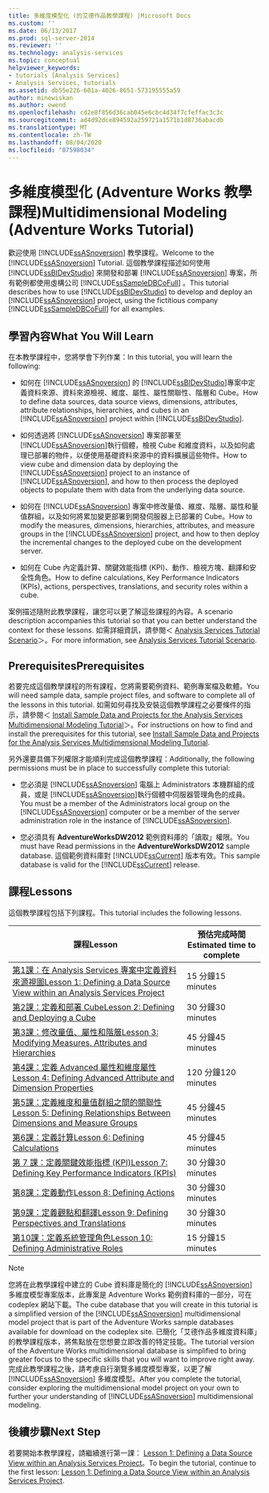 ```yaml
---
title: 多維度模型化 (的艾德作品教學課程) |Microsoft Docs
ms.custom: ''
ms.date: 06/13/2017
ms.prod: sql-server-2014
ms.reviewer: ''
ms.technology: analysis-services
ms.topic: conceptual
helpviewer_keywords:
- tutorials [Analysis Services]
- Analysis Services, tutorials
ms.assetid: db55e226-601a-4026-8651-573195555a59
author: minewiskan
ms.author: owend
ms.openlocfilehash: cd2e8f856d36cab045e6cbc4d34f7cfeffac3c3c
ms.sourcegitcommit: ad4d92dce894592a259721a1571b1d8736abacdb
ms.translationtype: MT
ms.contentlocale: zh-TW
ms.lasthandoff: 08/04/2020
ms.locfileid: "87598034"
---
```

# <a name="multidimensional-modeling-adventure-works-tutorial"></a><span data-ttu-id="01e9d-102">多維度模型化 (Adventure Works 教學課程)</span><span class="sxs-lookup"><span data-stu-id="01e9d-102">Multidimensional Modeling (Adventure Works Tutorial)</span></span>
  <span data-ttu-id="01e9d-103">歡迎使用 [!INCLUDE[ssASnoversion](../includes/ssasnoversion-md.md)] 教學課程。</span><span class="sxs-lookup"><span data-stu-id="01e9d-103">Welcome to the [!INCLUDE[ssASnoversion](../includes/ssasnoversion-md.md)] Tutorial.</span></span> <span data-ttu-id="01e9d-104">這個教學課程描述如何使用 [!INCLUDE[ssBIDevStudio](../includes/ssbidevstudio-md.md)] 來開發和部署 [!INCLUDE[ssASnoversion](../includes/ssasnoversion-md.md)] 專案，所有範例都使用虛構公司 [!INCLUDE[ssSampleDBCoFull](../includes/sssampledbcofull-md.md)] 。</span><span class="sxs-lookup"><span data-stu-id="01e9d-104">This tutorial describes how to use [!INCLUDE[ssBIDevStudio](../includes/ssbidevstudio-md.md)] to develop and deploy an [!INCLUDE[ssASnoversion](../includes/ssasnoversion-md.md)] project, using the fictitious company [!INCLUDE[ssSampleDBCoFull](../includes/sssampledbcofull-md.md)] for all examples.</span></span>  
  
## <a name="what-you-will-learn"></a><span data-ttu-id="01e9d-105">學習內容</span><span class="sxs-lookup"><span data-stu-id="01e9d-105">What You Will Learn</span></span>  
 <span data-ttu-id="01e9d-106">在本教學課程中，您將學會下列作業：</span><span class="sxs-lookup"><span data-stu-id="01e9d-106">In this tutorial, you will learn the following:</span></span>  
  
-   <span data-ttu-id="01e9d-107">如何在 [!INCLUDE[ssASnoversion](../includes/ssasnoversion-md.md)] 的 [!INCLUDE[ssBIDevStudio](../includes/ssbidevstudio-md.md)]專案中定義資料來源、資料來源檢視、維度、屬性、屬性關聯性、階層和 Cube。</span><span class="sxs-lookup"><span data-stu-id="01e9d-107">How to define data sources, data source views, dimensions, attributes, attribute relationships, hierarchies, and cubes in an [!INCLUDE[ssASnoversion](../includes/ssasnoversion-md.md)] project within [!INCLUDE[ssBIDevStudio](../includes/ssbidevstudio-md.md)].</span></span>  
  
-   <span data-ttu-id="01e9d-108">如何透過將 [!INCLUDE[ssASnoversion](../includes/ssasnoversion-md.md)] 專案部署至 [!INCLUDE[ssASnoversion](../includes/ssasnoversion-md.md)]執行個體，檢視 Cube 和維度資料，以及如何處理已部署的物件，以便使用基礎資料來源中的資料擴展這些物件。</span><span class="sxs-lookup"><span data-stu-id="01e9d-108">How to view cube and dimension data by deploying the [!INCLUDE[ssASnoversion](../includes/ssasnoversion-md.md)] project to an instance of [!INCLUDE[ssASnoversion](../includes/ssasnoversion-md.md)], and how to then process the deployed objects to populate them with data from the underlying data source.</span></span>  
  
-   <span data-ttu-id="01e9d-109">如何在 [!INCLUDE[ssASnoversion](../includes/ssasnoversion-md.md)] 專案中修改量值、維度、階層、屬性和量值群組，以及如何將累加變更部署到開發伺服器上已部署的 Cube。</span><span class="sxs-lookup"><span data-stu-id="01e9d-109">How to modify the measures, dimensions, hierarchies, attributes, and measure groups in the [!INCLUDE[ssASnoversion](../includes/ssasnoversion-md.md)] project, and how to then deploy the incremental changes to the deployed cube on the development server.</span></span>  
  
-   <span data-ttu-id="01e9d-110">如何在 Cube 內定義計算、關鍵效能指標 (KPI)、動作、檢視方塊、翻譯和安全性角色。</span><span class="sxs-lookup"><span data-stu-id="01e9d-110">How to define calculations, Key Performance Indicators (KPIs), actions, perspectives, translations, and security roles within a cube.</span></span>  
  
 <span data-ttu-id="01e9d-111">案例描述隨附此教學課程，讓您可以更了解這些課程的內容。</span><span class="sxs-lookup"><span data-stu-id="01e9d-111">A scenario description accompanies this tutorial so that you can better understand the context for these lessons.</span></span> <span data-ttu-id="01e9d-112">如需詳細資訊，請參閱＜ [Analysis Services Tutorial Scenario](analysis-services-tutorial-scenario.md)＞。</span><span class="sxs-lookup"><span data-stu-id="01e9d-112">For more information, see [Analysis Services Tutorial Scenario](analysis-services-tutorial-scenario.md).</span></span>  
  
## <a name="prerequisites"></a><span data-ttu-id="01e9d-113">Prerequisites</span><span class="sxs-lookup"><span data-stu-id="01e9d-113">Prerequisites</span></span>  
 <span data-ttu-id="01e9d-114">若要完成這個教學課程的所有課程，您將需要範例資料、範例專案檔及軟體。</span><span class="sxs-lookup"><span data-stu-id="01e9d-114">You will need sample data, sample project files, and software to complete all of the lessons in this tutorial.</span></span> <span data-ttu-id="01e9d-115">如需如何尋找及安裝這個教學課程之必要條件的指示，請參閱＜ [Install Sample Data and Projects for the Analysis Services Multidimensional Modeling Tutorial](install-sample-data-and-projects.md)＞。</span><span class="sxs-lookup"><span data-stu-id="01e9d-115">For instructions on how to find and install the prerequisites for this tutorial, see [Install Sample Data and Projects for the Analysis Services Multidimensional Modeling Tutorial](install-sample-data-and-projects.md).</span></span>  
  
 <span data-ttu-id="01e9d-116">另外還要具備下列權限才能順利完成這個教學課程：</span><span class="sxs-lookup"><span data-stu-id="01e9d-116">Additionally, the following permissions must be in place to successfully complete this tutorial:</span></span>  
  
-   <span data-ttu-id="01e9d-117">您必須是 [!INCLUDE[ssASnoversion](../includes/ssasnoversion-md.md)] 電腦上 Administrators 本機群組的成員，或是 [!INCLUDE[ssASnoversion](../includes/ssasnoversion-md.md)]執行個體中伺服器管理角色的成員。</span><span class="sxs-lookup"><span data-stu-id="01e9d-117">You must be a member of the Administrators local group on the [!INCLUDE[ssASnoversion](../includes/ssasnoversion-md.md)] computer or be a member of the server administration role in the instance of [!INCLUDE[ssASnoversion](../includes/ssasnoversion-md.md)].</span></span>  
  
-   <span data-ttu-id="01e9d-118">您必須具有 **AdventureWorksDW2012** 範例資料庫的「讀取」權限。</span><span class="sxs-lookup"><span data-stu-id="01e9d-118">You must have Read permissions in the **AdventureWorksDW2012** sample database.</span></span> <span data-ttu-id="01e9d-119">這個範例資料庫對 [!INCLUDE[ssCurrent](../includes/sscurrent-md.md)] 版本有效。</span><span class="sxs-lookup"><span data-stu-id="01e9d-119">This sample database is valid for the [!INCLUDE[ssCurrent](../includes/sscurrent-md.md)] release.</span></span>  
  
## <a name="lessons"></a><span data-ttu-id="01e9d-120">課程</span><span class="sxs-lookup"><span data-stu-id="01e9d-120">Lessons</span></span>  
 <span data-ttu-id="01e9d-121">這個教學課程包括下列課程。</span><span class="sxs-lookup"><span data-stu-id="01e9d-121">This tutorial includes the following lessons.</span></span>  
  
|<span data-ttu-id="01e9d-122">課程</span><span class="sxs-lookup"><span data-stu-id="01e9d-122">Lesson</span></span>|<span data-ttu-id="01e9d-123">預估完成時間</span><span class="sxs-lookup"><span data-stu-id="01e9d-123">Estimated time to complete</span></span>|  
|------------|--------------------------------|  
|[<span data-ttu-id="01e9d-124">第1課：在 Analysis Services 專案中定義資料來源視圖</span><span class="sxs-lookup"><span data-stu-id="01e9d-124">Lesson 1: Defining a Data Source View within an Analysis Services Project</span></span>](lesson-1-defining-a-data-source-view-within-an-analysis-services-project.md)|<span data-ttu-id="01e9d-125">15 分鐘</span><span class="sxs-lookup"><span data-stu-id="01e9d-125">15 minutes</span></span>|  
|[<span data-ttu-id="01e9d-126">第2課：定義和部署 Cube</span><span class="sxs-lookup"><span data-stu-id="01e9d-126">Lesson 2: Defining and Deploying a Cube</span></span>](lesson-2-defining-and-deploying-a-cube.md)|<span data-ttu-id="01e9d-127">30 分鐘</span><span class="sxs-lookup"><span data-stu-id="01e9d-127">30 minutes</span></span>|  
|[<span data-ttu-id="01e9d-128">第3課：修改量值、屬性和階層</span><span class="sxs-lookup"><span data-stu-id="01e9d-128">Lesson 3: Modifying Measures, Attributes and Hierarchies</span></span>](lesson-3-modifying-measures-attributes-and-hierarchies.md)|<span data-ttu-id="01e9d-129">45 分鐘</span><span class="sxs-lookup"><span data-stu-id="01e9d-129">45 minutes</span></span>|  
|[<span data-ttu-id="01e9d-130">第4課：定義 Advanced 屬性和維度屬性</span><span class="sxs-lookup"><span data-stu-id="01e9d-130">Lesson 4: Defining Advanced Attribute and Dimension Properties</span></span>](lesson-4-defining-advanced-attribute-and-dimension-properties.md)|<span data-ttu-id="01e9d-131">120 分鐘</span><span class="sxs-lookup"><span data-stu-id="01e9d-131">120 minutes</span></span>|  
|[<span data-ttu-id="01e9d-132">第5課：定義維度和量值群組之間的關聯性</span><span class="sxs-lookup"><span data-stu-id="01e9d-132">Lesson 5: Defining Relationships Between Dimensions and Measure Groups</span></span>](lesson-5-defining-relationships-between-dimensions-and-measure-groups.md)|<span data-ttu-id="01e9d-133">45 分鐘</span><span class="sxs-lookup"><span data-stu-id="01e9d-133">45 minutes</span></span>|  
|[<span data-ttu-id="01e9d-134">第6課：定義計算</span><span class="sxs-lookup"><span data-stu-id="01e9d-134">Lesson 6: Defining Calculations</span></span>](lesson-6-defining-calculations.md)|<span data-ttu-id="01e9d-135">45 分鐘</span><span class="sxs-lookup"><span data-stu-id="01e9d-135">45 minutes</span></span>|  
|[<span data-ttu-id="01e9d-136">第 7 課：定義關鍵效能指標 &#40;KPI&#41;</span><span class="sxs-lookup"><span data-stu-id="01e9d-136">Lesson 7: Defining Key Performance Indicators &#40;KPIs&#41;</span></span>](lesson-7-defining-key-performance-indicators-kpis.md)|<span data-ttu-id="01e9d-137">30 分鐘</span><span class="sxs-lookup"><span data-stu-id="01e9d-137">30 minutes</span></span>|  
|[<span data-ttu-id="01e9d-138">第8課：定義動作</span><span class="sxs-lookup"><span data-stu-id="01e9d-138">Lesson 8: Defining Actions</span></span>](lesson-8-defining-actions.md)|<span data-ttu-id="01e9d-139">30 分鐘</span><span class="sxs-lookup"><span data-stu-id="01e9d-139">30 minutes</span></span>|  
|[<span data-ttu-id="01e9d-140">第9課：定義觀點和翻譯</span><span class="sxs-lookup"><span data-stu-id="01e9d-140">Lesson 9: Defining Perspectives and Translations</span></span>](lesson-9-defining-perspectives-and-translations.md)|<span data-ttu-id="01e9d-141">30 分鐘</span><span class="sxs-lookup"><span data-stu-id="01e9d-141">30 minutes</span></span>|  
|[<span data-ttu-id="01e9d-142">第10課：定義系統管理角色</span><span class="sxs-lookup"><span data-stu-id="01e9d-142">Lesson 10: Defining Administrative Roles</span></span>](lesson-10-defining-administrative-roles.md)|<span data-ttu-id="01e9d-143">15 分鐘</span><span class="sxs-lookup"><span data-stu-id="01e9d-143">15 minutes</span></span>|  
  
> [!NOTE]  
>  <span data-ttu-id="01e9d-144">您將在此教學課程中建立的 Cube 資料庫是簡化的 [!INCLUDE[ssASnoversion](../includes/ssasnoversion-md.md)] 多維度模型專案版本，此專案是 Adventure Works 範例資料庫的一部分，可在 codeplex 網站下載。</span><span class="sxs-lookup"><span data-stu-id="01e9d-144">The cube database that you will create in this tutorial is a simplified version of the [!INCLUDE[ssASnoversion](../includes/ssasnoversion-md.md)] multidimensional model project that is part of the Adventure Works sample databases available for download on the codeplex site.</span></span> <span data-ttu-id="01e9d-145">已簡化「艾德作品多維度資料庫」的教學課程版本，將焦點放在您想要立即改善的特定技能。</span><span class="sxs-lookup"><span data-stu-id="01e9d-145">The tutorial version of the Adventure Works multidimensional database is simplified to bring greater focus to the specific skills that you will want to improve right away.</span></span> <span data-ttu-id="01e9d-146">完成此教學課程之後，請考慮自行瀏覽多維度模型專案，以更了解 [!INCLUDE[ssASnoversion](../includes/ssasnoversion-md.md)] 多維度模型。</span><span class="sxs-lookup"><span data-stu-id="01e9d-146">After you complete the tutorial, consider exploring the multidimensional model project on your own to further your understanding of [!INCLUDE[ssASnoversion](../includes/ssasnoversion-md.md)] multidimensional modeling.</span></span>  
  
## <a name="next-step"></a><span data-ttu-id="01e9d-147">後續步驟</span><span class="sxs-lookup"><span data-stu-id="01e9d-147">Next Step</span></span>  
 <span data-ttu-id="01e9d-148">若要開始本教學課程，請繼續進行第一課： [Lesson 1: Defining a Data Source View within an Analysis Services Project](lesson-1-defining-a-data-source-view-within-an-analysis-services-project.md)。</span><span class="sxs-lookup"><span data-stu-id="01e9d-148">To begin the tutorial, continue to the first lesson: [Lesson 1: Defining a Data Source View within an Analysis Services Project](lesson-1-defining-a-data-source-view-within-an-analysis-services-project.md).</span></span>  
  
  
